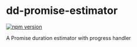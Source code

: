 # dd-promise-estimator

[![npm version](https://badge.fury.io/js/dd-promise-estimator.svg)](https://badge.fury.io/js/dd-promise-estimator)

A Promise duration estimator with progress handler
